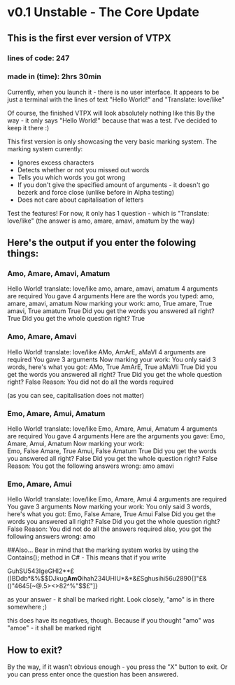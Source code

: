 # v0.1 Unstable - The Core Update
## This is the first ever version of VTPX

### lines of code: 247
### made in (time): 2hrs 30min

Currently, when you launch it - there is no user interface.
It appears to be just a terminal with the lines of text
"Hello World!"
and
"Translate: love/like"

Of course, the finished VTPX will look absolutely nothing like this
By the way - it only says "Hello World!" because that was a test.
I've decided to keep it there :)

This first version is only showcasing the very basic marking system.
The marking system currently:
* Ignores excess characters
* Detects whether or not you missed out words
* Tells you which words you got wrong
* If you don't give the specified amount of arguments - it doesn't go bezerk and force close (unlike before in Alpha testing)
* Does not care about capitalisation of letters

Test the features!
For now, it only has 1 question - which is "Translate: love/like"
(the answer is amo, amare, amavi, amatum by the way)

## Here's the output if you enter the folowing things:
### Amo, Amare, Amavi, Amatum
Hello World! 
translate: love/like 
amo, amare, amavi, amatum 
4 arguments are required 
You gave 4 arguments 
Here are the words you typed: 
amo, amare, amavi, amatum 
Now marking your work: 
amo, True 
amare, True 
amavi, True 
amatum True 
Did you get the words you answered all right? 
True 
Did you get the whole question right? 
True 

### Amo, Amare, Amavi
Hello World! 
translate: love/like 
AMo, AmArE, aMaVI 
4 arguments are required 
You gave 3 arguments 
Now marking your work: 
You only said 3 words, here's what you got: 
AMo, True 
AmArE, True 
aMaVIi True 
Did you get the words you answered all right? 
True 
Did you get the whole question right? 
False 
Reason: You did not do all the words required 

(as you can see, capitalisation does not matter)

### Emo, Amare, Amui, Amatum
Hello World! 
translate: love/like 
Emo, Amare, Amui, Amatum 
4 arguments are required 
You gave 4 arguments 
Here are the arguments you gave:
Emo,
Amare,
Amui,
Amatum
Now marking your work:  
Emo, False 
Amare, True 
Amui, False
Amatum True 
Did you get the words you answered all right? 
False 
Did you get the whole question right? 
False 
Reason:
You got the following answers wrong:
amo
amavi

### Emo, Amare, Amui
Hello World! 
translate: love/like 
Emo, Amare, Amui 
4 arguments are required 
You gave 3 arguments 
Now marking your work: 
You only said 3 words, here's what you got: 
Emo, False 
Amare, True 
Amui False
Did you get the words you answered all right? 
False 
Did you get the whole question right? 
False 
Reason:
You did not do all the answers required
also, you got the following answers wrong:
amo

##Also...
Bear in mind that the marking system works by using
the Contains(); method in C# - This means that if you write

GuhSU543IgeGHI2**£()BDdb*&%$$DJkug**AmO**ihah234UHIU*&*&£Sghusihi56u2890{]"£&()"4645[~@.5><>82^%"$$£"]}

as your answer - it shall be marked right. Look closely, "amo" is in there somewhere ;)

this does have its negatives, though. Because if you thought "amo" was "amoe" - it shall be marked right

## How to exit?
By the way, if it wasn't obvious enough - you press the "X" button to exit.
Or you can press enter once the question has been answered.